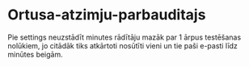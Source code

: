 # Ortusa-atzimju-parbauditajs



Pie settings neuzstādīt minutes rādītāju mazāk par 1 ārpus testēšanas nolūkiem, jo citādāk tiks atkārtoti nosūtīti vieni un tie paši e-pasti līdz minūtes beigām.